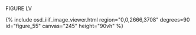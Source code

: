 FIGURE LV

{% include osd_iiif_image_viewer.html region="0,0,2666,3708" degrees=90 id="figure_55" canvas="245" height="90vh" %}
